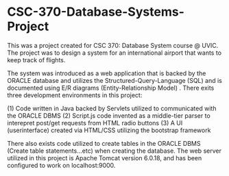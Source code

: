 # CSC-370-Database-Systems-Project


This was a project created for CSC 370: Database System course @ UVIC. The project was to design a system for an international airport
that wants to keep track of flights.

The system was introduced as a web application that is backed by the ORACLE database and utilizes the Structured-Query-Language (SQL) and
is documented using E/R diagrams (Entity-Relationship Model) .
There exits three development environments in this project: 

(1) Code written in Java backed by Servlets utilized to communicated with the ORACLE DBMS 
(2) Script.js code invented as a middle-tier parser to interepret post/get requests from HTML radio buttons 
(3) A UI (userinterface) created via HTML/CSS utilizing the bootstrap framework

There also exists code utilized to create tables in the ORACLE DBMS (Create table statements...etc) when creating the database.
The web server utilized in this project is Apache Tomcat version 6.0.18, and has been configured to work on localhost:9000.
